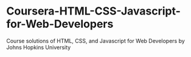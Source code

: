 # Coursera-HTML-CSS-Javascript-for-Web-Developers
Course solutions of HTML, CSS, and Javascript for Web Developers by Johns Hopkins University
